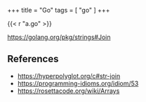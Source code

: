 +++
title = "Go"
tags = [ "go" ]
+++

{{< r "a.go" >}}

<https://golang.org/pkg/strings#Join>

## References

- <https://hyperpolyglot.org/c#str-join>
- <https://programming-idioms.org/idiom/53>
- <https://rosettacode.org/wiki/Arrays>
